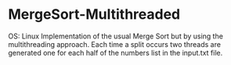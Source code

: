 # MergeSort-Multithreaded

OS: Linux
Implementation of the usual Merge Sort but by using the multithreading approach.
Each time a split occurs two threads are generated one for each half of the numbers list in the input.txt file.
